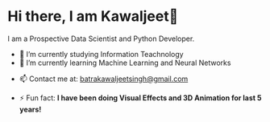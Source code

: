 # Hi there, I am Kawaljeet👋

I am a Prospective Data Scientist and Python Developer. 


- 🔭 I’m currently studying Information Teachnology
- 🌱 I’m currently learning Machine Learning and Neural Networks
<!--
- 👯 I’m looking to collaborate on ...
- 🤔 I’m looking for help with ...
- 💬 Ask me about ... -->
- 📫 Contact me at: batrakawaljeetsingh@gmail.com
<!--- 😄 Pronouns: ... -->
- ⚡ Fun fact: **I have been doing Visual Effects and 3D Animation for last 5 years!**

